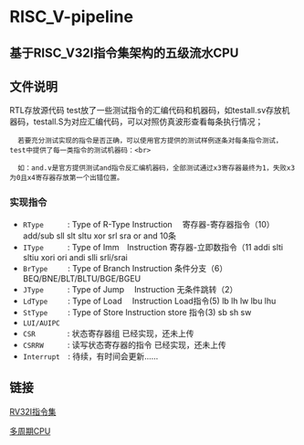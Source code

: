 # RISC_V-pipeline

## 基于RISC_V32I指令集架构的五级流水CPU

## 文件说明
   RTL存放源代码
   test放了一些测试指令的汇编代码和机器码，如testall.sv存放机器码，testall.S为对应汇编代码，可以对照仿真波形查看每条执行情况；

      若要充分测试实现的指令是否正确，可以使用官方提供的测试样例逐条对每条指令测试，test中提供了每一类指令的测试机器码：<br>
      
      如：and.v是官方提供测试and指令反汇编机器码，全部测试通过x3寄存器最终为1，失败x3为0且x4寄存器存放第一个出错位置。
         
### 实现指令
- `RType`　　　: Type of R-Type Instruction　 寄存器-寄存器指令（10） add/sub sll slt sltu xor srl sra or and  10条
- `IType`　　　: Type of Imm　Instruction   寄存器-立即数指令（11  addi slti sltiu xori ori andi slli srli/srai
- `BrType `　　: Type of Branch Instruction   条件分支（6） BEQ/BNE/BLT/BLTU/BGE/BGEU
- `JType`　　　: Type of Jump 　Instruction   无条件跳转（2）
- `LdType `　　: Type of Load 　Instruction   Load指令(5)   lb lh lw lbu lhu
- `StType `　　: Type of Store  Instruction   store 指令(3) sb sh sw
- `LUI/AUIPC`
- `CSR`　　　　: 状态寄存器组         已经实现，还未上传
- `CSRRW`　　　: 读写状态寄存器的指令  已经实现，还未上传
- `Interrupt`　: 待续，有时间会更新......

## 链接
[RV32I指令集](https://www.cnblogs.com/mikewolf2002/p/9864652.html "RV32I指令集")

[多周期CPU](https://github.com/fox6666/RISC_V-multicycle "多周期CPU")
